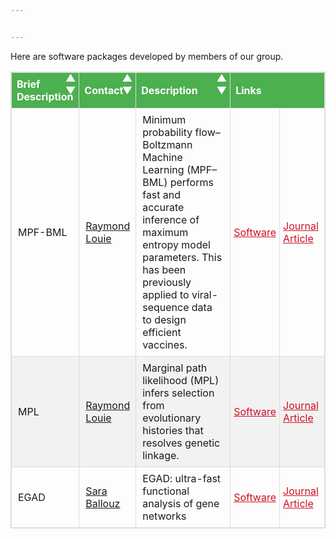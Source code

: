 ```yaml
---


---
```


Here are software packages developed by members of our group.


<head>
    <title>Sortable Table with Permanent White Arrows</title>
    <style>
        .table-responsive {
            width: 100%;
            margin-bottom: 15px;
            overflow-y: hidden;
            overflow-x: auto;
            border: 1px solid #ddd;
            -webkit-overflow-scrolling: touch;
            -ms-overflow-style: -ms-autohiding-scrollbar;
            border-collapse: collapse;
        }
        .table-bordered th, .table-bordered td {
            border: 1px solid #ddd !important;
        }
        th {
            cursor: pointer;
            background-color: #4CAF50;
            color: white;
            position: relative;
        }
        .arrow {
            color: white;
            position: absolute;
            right: 5px;
            top: 50%;
            transform: translateY(-50%);
        }
        .arrow::before {
            content: '▼';
        }
        .arrow::after {
            content: '▲';
            position: absolute;
            right: 0;
            top: -100%;
        }
        th, td {
            text-align: left;
            padding: 8px;
        }
        tr:nth-child(even) {background-color: #f2f2f2;}
    </style>
</head>
<body>

<table class="table-responsive table-bordered">
    <thead>
        <tr>
            <th class="text-center">Brief Description <span class="arrow"></span></th>
            <th class="text-center">Contact <span class="arrow"></span></th>
            <th class="text-center">Description <span class="arrow"></span></th>
            <th colspan="2" class="text-center">Links</th>
        </tr>
    </thead>
    <tbody>
        <tr>
            <td style="padding-left:10px;">MPF-BML</td>
            <td style="padding-left:10px;"><a href="mailto:r.louie@unsw.edu.au">Raymond Louie</a></td>
            <td style="padding-left:10px;padding-right:10px;">Minimum probability flow–Boltzmann Machine Learning (MPF–BML) performs fast and accurate inference of maximum entropy model parameters. This has been previously applied to viral-sequence data to design efficient vaccines.</td>
            <td style="padding-left:5px;padding-right:5px;"><a href="https://github.com/raymondlouie/MPF-BML" style="color:#ce1126">Software</a></td>
            <td style="padding-left:5px;"><a href="https://academic.oup.com/bioinformatics/article/36/7/2278/5680343?login=false" style="color:#ce1126;">Journal Article</a></td>
        </tr>
        <tr>
            <td style="padding-left:10px;">MPL</td>
            <td style="padding-left:10px;"><a href="mailto:r.louie@unsw.edu.au">Raymond Louie</a></td>
            <td style="padding-left:10px;padding-right:10px;">Marginal path likelihood (MPL) infers selection from evolutionary histories that resolves genetic linkage.</td>
            <td style="padding-left:5px;padding-right:5px;"><a href="https://github.com/raymondlouie/WF-MPL" style="color:#ce1126">Software</a></td>
            <td style="padding-left:5px;"><a href="https://www.nature.com/articles/s41587-020-0737-3" style="color:#ce1126;">Journal Article</a></td>
        </tr>
        <tr>
            <td style="padding-left:10px;">EGAD</td>
            <td style="padding-left:10px;"><a href="mailto:">Sara Ballouz</a></td>
            <td style="padding-left:10px;padding-right:10px;">EGAD: ultra-fast functional analysis of gene networks</td>
            <td style="padding-left:5px;padding-right:5px;"><a href="https://bioconductor.org/packages/release/bioc/html/EGAD.html" style="color:#ce1126">Software</a></td>
            <td style="padding-left:5px;"><a href="https://academic.oup.com/bioinformatics/article/33/4/612/2664343" style="color:#ce1126;">Journal Article</a></td>
        </tr>
    </tbody>
</table>

<script>
// JavaScript code for sorting will go here
</script>

</body>


